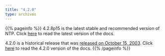 ```yaml
---
title: "4.2.0"
type: archives
---
```


{{% pageinfo %}}
4.2.8p15 is the latest stable and recommended version of NTP. Click [here](/archives/4.2.8-series) to read the latest version of the docs. 

4.2.0 is a historical release that was [released on October 15, 2003](https://lists.ntp.org/pipermail/announce/2003-October/000006.html). Click [here](/archives/4.2.0) to read the 4.2.0 version of the docs. 
{{% /pageinfo %}}
